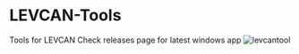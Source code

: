 # LEVCAN-Tools
Tools for LEVCAN
Check releases page for latest windows app
![levcantool](https://github.com/Nucular-tech/LEVCAN-Tools/assets/1153192/4f864961-1681-4bc3-867a-f0425ca9780b)
